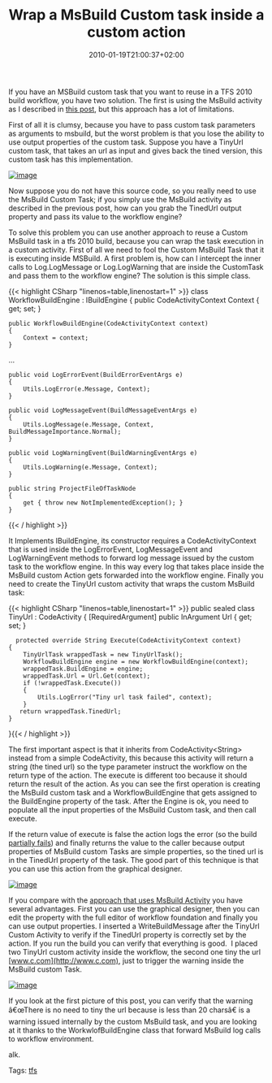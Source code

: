 ﻿---
title: "Wrap a MsBuild Custom task inside a custom action"
description: ""
date: 2010-01-19T21:00:37+02:00
draft: false
tags: [Continuous Integration,TFS Build]
categories: [Team Foundation Server]
---
If you have an MSBuild custom task that you want to reuse in a TFS 2010 build workflow, you have two solution. The first is using the MsBuild activity as I described in [this post](http://www.codewrecks.com/blog/index.php/2009/11/09/use-msbuild-custom-action-in-tfs2010-build-with-a-custom-project/), but this approach has a lot of limitations.

First of all it is clumsy, because you have to pass custom task parameters as arguments to msbuild, but the worst problem is that you lose the ability to use output properties of the custom task. Suppose you have a TinyUrl custom task, that takes an url as input and gives back the tined version, this custom task has this implementation.

[![image](http://www.codewrecks.com/blog/wp-content/uploads/2010/01/image_thumb27.png "image")](http://www.codewrecks.com/blog/wp-content/uploads/2010/01/image27.png)

Now suppose you do not have this source code, so you really need to use the MsBuild Custom Task; if you simply use the MsBuild activity as described in the previous post, how can you grab the TinedUrl output property and pass its value to the workflow engine?

To solve this problem you can use another approach to reuse a Custom MsBuild task in a tfs 2010 build, because you can wrap the task execution in a custom activity. First of all we need to fool the Custom MsBuild Task that it is executing inside MSBuild. A first problem is, how can I intercept the inner calls to Log.LogMessage or Log.LogWarning that are inside the CustomTask and pass them to the workflow engine? The solution is this simple class.

{{< highlight CSharp "linenos=table,linenostart=1" >}}
class WorkflowBuildEngine : IBuildEngine
{
    public CodeActivityContext Context { get; set; }

    public WorkflowBuildEngine(CodeActivityContext context)
    {
        Context = context;
    }

  ...

    public void LogErrorEvent(BuildErrorEventArgs e)
    {
        Utils.LogError(e.Message, Context);
    }

    public void LogMessageEvent(BuildMessageEventArgs e)
    {
        Utils.LogMessage(e.Message, Context, BuildMessageImportance.Normal);
    }

    public void LogWarningEvent(BuildWarningEventArgs e)
    {
        Utils.LogWarning(e.Message, Context);
    }

    public string ProjectFileOfTaskNode
    {
        get { throw new NotImplementedException(); }
    }
{{< / highlight >}}

<!-- Code inserted with Steve Dunn's Windows Live Writer Code Formatter Plugin.  http://dunnhq.com -->

It Implements IBuildEngine, its constructor requires a CodeActivityContext that is used inside the LogErrorEvent, LogMessageEvent and LogWarningEvent methods to forward log message issued by the custom task to the workflow engine. In this way every log that takes place inside the MsBuild custom Action gets forwarded into the workflow engine. Finally you need to create the TinyUrl custom activity that wraps the custom MsBuild task:

{{< highlight CSharp "linenos=table,linenostart=1" >}}
public sealed class TinyUrl : CodeActivity<String>
{
    [RequiredArgument]
    public InArgument<string> Url { get; set; }

      protected override String Execute(CodeActivityContext context)
    {
        TinyUrlTask wrappedTask = new TinyUrlTask();
        WorkflowBuildEngine engine = new WorkflowBuildEngine(context);
        wrappedTask.BuildEngine = engine;
        wrappedTask.Url = Url.Get(context);
        if (!wrappedTask.Execute())
        {
            Utils.LogError("Tiny url task failed", context);
        }
       return wrappedTask.TinedUrl;
    }
}{{< / highlight >}}

<!-- Code inserted with Steve Dunn's Windows Live Writer Code Formatter Plugin.  http://dunnhq.com -->

The first important aspect is that it inherits from CodeActivity&lt;String&gt; instead from a simple CodeActivity, this because this activity will return a string (the tined url) so the type parameter instruct the workflow on the return type of the action. The execute is different too because it should return the result of the action. As you can see the first operation is creating the MsBuild custom task and a WorkflowBuildEngine that gets assigned to the BuildEngine property of the task. After the Engine is ok, you need to populate all the input properties of the MsBuild Custom task, and then call execute.

If the return value of execute is false the action logs the error (so the build [partially fails](http://www.codewrecks.com/blog/index.php/2010/01/18/log-warning-and-errors-in-a-custom-action/)) and finally returns the value to the caller because output properties of MsBuild custom Tasks are simple properties, so the tined url is in the TinedUrl property of the task. The good part of this technique is that you can use this action from the graphical designer.

[![image](http://www.codewrecks.com/blog/wp-content/uploads/2010/01/image_thumb28.png "image")](http://www.codewrecks.com/blog/wp-content/uploads/2010/01/image28.png)

If you compare with the [approach that uses MsBuild Activity](http://www.codewrecks.com/blog/index.php/2009/11/09/use-msbuild-custom-action-in-tfs2010-build-with-a-custom-project/) you have several advantages. First you can use the graphical designer, then you can edit the property with the full editor of workflow foundation and finally you can use output properties. I inserted a WriteBuildMessage after the TinyUrl Custom Activity to verify if the TinedUrl property is correctly set by the action. If you run the build you can verify that everything is good.  I placed two TinyUrl custom activity inside the workflow, the second one tiny the url [www.c.com](http://www.c.com), just to trigger the warning inside the MsBuild custom Task.

[![image](http://www.codewrecks.com/blog/wp-content/uploads/2010/01/image_thumb29.png "image")](http://www.codewrecks.com/blog/wp-content/uploads/2010/01/image29.png)

If you look at the first picture of this post, you can verify that the warning â€œThere is no need to tiny the url because is less than 20 charsâ€ is a warning issued internally by the custom MsBuild task, and you are looking at it thanks to the WorkwlofBuildEngine class that forward MsBuild log calls to workflow environment.

alk.

Tags: [tfs](http://technorati.com/tag/tfs)
